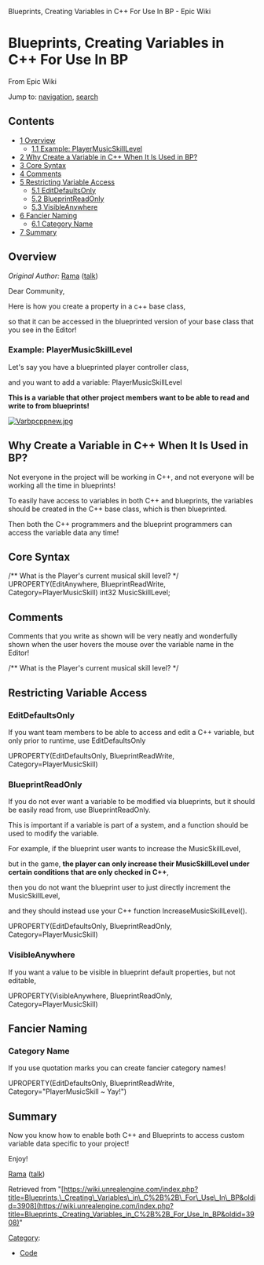 Blueprints, Creating Variables in C++ For Use In BP - Epic Wiki              

Blueprints, Creating Variables in C++ For Use In BP
===================================================

From Epic Wiki

Jump to: [navigation](#mw-navigation), [search](#p-search)

Contents
--------

*   [1 Overview](#Overview)
    *   [1.1 Example: PlayerMusicSkillLevel](#Example:_PlayerMusicSkillLevel)
*   [2 Why Create a Variable in C++ When It Is Used in BP?](#Why_Create_a_Variable_in_C.2B.2B_When_It_Is_Used_in_BP.3F)
*   [3 Core Syntax](#Core_Syntax)
*   [4 Comments](#Comments)
*   [5 Restricting Variable Access](#Restricting_Variable_Access)
    *   [5.1 EditDefaultsOnly](#EditDefaultsOnly)
    *   [5.2 BlueprintReadOnly](#BlueprintReadOnly)
    *   [5.3 VisibleAnywhere](#VisibleAnywhere)
*   [6 Fancier Naming](#Fancier_Naming)
    *   [6.1 Category Name](#Category_Name)
*   [7 Summary](#Summary)

Overview
--------

_Original Author:_ [Rama](/User:Rama "User:Rama") ([talk](/User_talk:Rama "User talk:Rama"))

Dear Community,

Here is how you create a property in a c++ base class,

so that it can be accessed in the blueprinted version of your base class that you see in the Editor!

### Example: PlayerMusicSkillLevel

Let's say you have a blueprinted player controller class,

and you want to add a variable: PlayerMusicSkillLevel

  
**This is a variable that other project members want to be able to read and write to from blueprints!**

[![Varbpcppnew.jpg](https://d3ar1piqh1oeli.cloudfront.net/b/b6/Varbpcppnew.jpg/700px-Varbpcppnew.jpg)](/File:Varbpcppnew.jpg)

Why Create a Variable in C++ When It Is Used in BP?
---------------------------------------------------

Not everyone in the project will be working in C++, and not everyone will be working all the time in blueprints!

To easily have access to variables in both C++ and blueprints, the variables should be created in the C++ base class, which is then blueprinted.

Then both the C++ programmers and the blueprint programmers can access the variable data any time!

Core Syntax
-----------

/\*\* What is the Player's current musical skill level? \*/
UPROPERTY(EditAnywhere, BlueprintReadWrite, Category\=PlayerMusicSkill)
int32 MusicSkillLevel;

Comments
--------

Comments that you write as shown will be very neatly and wonderfully shown when the user hovers the mouse over the variable name in the Editor!

/\*\* What is the Player's current musical skill level? \*/

Restricting Variable Access
---------------------------

### EditDefaultsOnly

If you want team members to be able to access and edit a C++ variable, but only prior to runtime, use EditDefaultsOnly

UPROPERTY(EditDefaultsOnly, BlueprintReadWrite, Category\=PlayerMusicSkill)

### BlueprintReadOnly

If you do not ever want a variable to be modified via blueprints, but it should be easily read from, use BlueprintReadOnly.

This is important if a variable is part of a system, and a function should be used to modify the variable.

For example, if the blueprint user wants to increase the MusicSkillLevel,

but in the game, **the player can only increase their MusicSkillLevel under certain conditions that are only checked in C++**,

then you do not want the blueprint user to just directly increment the MusicSkillLevel,

and they should instead use your C++ function IncreaseMusicSkillLevel().

UPROPERTY(EditDefaultsOnly, BlueprintReadOnly, Category\=PlayerMusicSkill)

### VisibleAnywhere

If you want a value to be visible in blueprint default properties, but not editable,

UPROPERTY(VisibleAnywhere, BlueprintReadOnly, Category\=PlayerMusicSkill)

  

Fancier Naming
--------------

### Category Name

If you use quotation marks you can create fancier category names!

UPROPERTY(EditDefaultsOnly, BlueprintReadWrite, Category\="PlayerMusicSkill ~ Yay!")

Summary
-------

Now you know how to enable both C++ and Blueprints to access custom variable data specific to your project!

Enjoy!

[Rama](/User:Rama "User:Rama") ([talk](/User_talk:Rama "User talk:Rama"))

Retrieved from "[https://wiki.unrealengine.com/index.php?title=Blueprints,\_Creating\_Variables\_in\_C%2B%2B\_For\_Use\_In\_BP&oldid=3908](https://wiki.unrealengine.com/index.php?title=Blueprints,_Creating_Variables_in_C%2B%2B_For_Use_In_BP&oldid=3908)"

[Category](/Special:Categories "Special:Categories"):

*   [Code](/Category:Code "Category:Code")